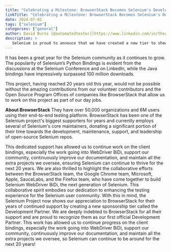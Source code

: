 ```yaml
---
title: "Celebrating a Milestone: BrowserStack Becomes Selenium's Development Partner"
linkTitle: "Celebrating a Milestone: BrowserStack Becomes Selenium's Development Partner"
date: 2024-07-02
tags: ["selenium"]
categories: ["general"]
author: David Burns [@automatedtester](https://www.linkedin.com/in/theautomatedtester/)
description: >
   Selenium is proud to annouce that we have created a new tier to show the appreciation of the companies that support us.
---
```


It has been a great year for the Selenium community as it continues to grow. The popularity of Selenium’s Python Bindings is evident from the discussions at the Selenium Conference and on LinkedIn, while the Java bindings have impressively surpassed 100 million downloads.

This project, having reached 20 years old this year, would not be possible without the amazing contributions from our volunteer contributors and the Open Source Program Offices of companies like BrowserStack that allow us to work on this project as part of our day jobs.

**About BrowserStack**
They have over 50,000 organizations and 6M users using their end-to-end testing platform. BrowserStack has been one of the Selenium project's biggest supporters for years and currently employs several of Selenium's core maintainers, donating a significant portion of their time towards the development, maintenance, support, and leadership of open-source Selenium repos.

This dedicated support has allowed us to continue work on the client bindings, especially the work going into WebDriver BiDi, support our community, continuously improve our documentation, and maintain all the extra projects we oversee, ensuring Selenium can continue to thrive for the next 20 years.
We are also thrilled to highlight the collaborative efforts between the BrowserStack team, the Google Chrome team, Microsoft, Apple, SauceLabs, and the Firefox team, who have come together to build Selenium WebDriver BiDi, the next generation of Selenium. This collaborative spirit embodies our dedication to enhancing the testing experience for the Selenium user community.
With this in mind, the Selenium Project now shows our appreciation to BrowserStack for their years of continued support by creating a new sponsorship tier called the Development Partner.
We are deeply indebted to BrowserStack for all their support and are proud to recognize them as our first official Development Partner. This work has allowed us to continue progress on the client bindings, especially the work going into WebDriver BiDi, support our community, continuously improve our documentation, and maintain all the extra projects we oversee, so Selenium can continue to be around for the next 20 years!
